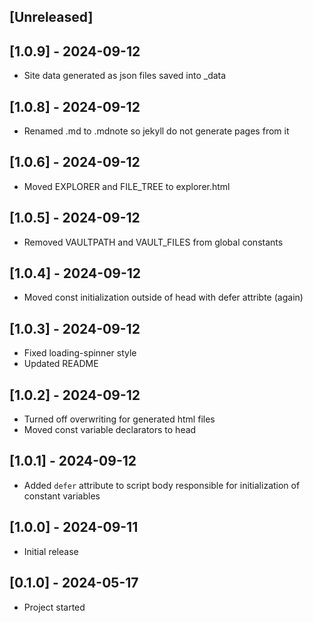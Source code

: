 ## [Unreleased]

## [1.0.9] - 2024-09-12
- Site data generated as json files saved into _data

## [1.0.8] - 2024-09-12
- Renamed .md to .mdnote so jekyll do not generate pages from it

## [1.0.6] - 2024-09-12
- Moved EXPLORER and FILE_TREE to explorer.html

## [1.0.5] - 2024-09-12
- Removed VAULTPATH and VAULT_FILES from global constants

## [1.0.4] - 2024-09-12
- Moved const initialization outside of head with defer attribte (again)

## [1.0.3] - 2024-09-12
- Fixed loading-spinner style
- Updated README

## [1.0.2] - 2024-09-12
- Turned off overwriting for generated html files
- Moved const variable declarators to head

## [1.0.1] - 2024-09-12
- Added `defer` attribute to script body responsible for initialization of constant variables


## [1.0.0] - 2024-09-11
- Initial release


## [0.1.0] - 2024-05-17
- Project started
